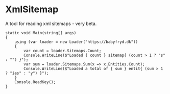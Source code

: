# XmlSitemap
A tool for reading xml sitemaps - very beta.

	static void Main(string[] args)
	{
		using (var loader = new Loader("https://babyfryd.dk"))
		{
			var count = loader.Sitemaps.Count;
			Console.WriteLine($"Loaded { count } sitemap{ (count > 1 ? "s" : "") }");
			var sum = loader.Sitemaps.Sum(x => x.Entities.Count);
			Console.WriteLine($"Loaded a total of { sum } entit{ (sum > 1 ? "ies" : "y") }");
		}
		Console.ReadKey();
	}